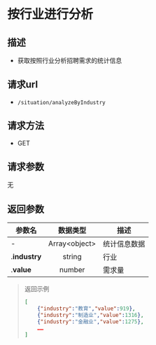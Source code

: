 # 按行业进行分析

## 描述

- 获取按照行业分析招聘需求的统计信息

## 请求url

- `/situation/analyzeByIndustry`

## 请求方法

- GET

## 请求参数

无

## 返回参数

|参数名|数据类型|描述|
|---|:---:|---|
|-|Array\<object>|统计信息数据|
|.**industry**|string|行业|
|.**value**|number|需求量|

> 返回示例
>
> ```json
> [
>     {"industry":"教育","value":919},
>     {"industry":"制造业","value":1316},
>     {"industry":"金融业","value":1275},
>     ……
> ]
>```
